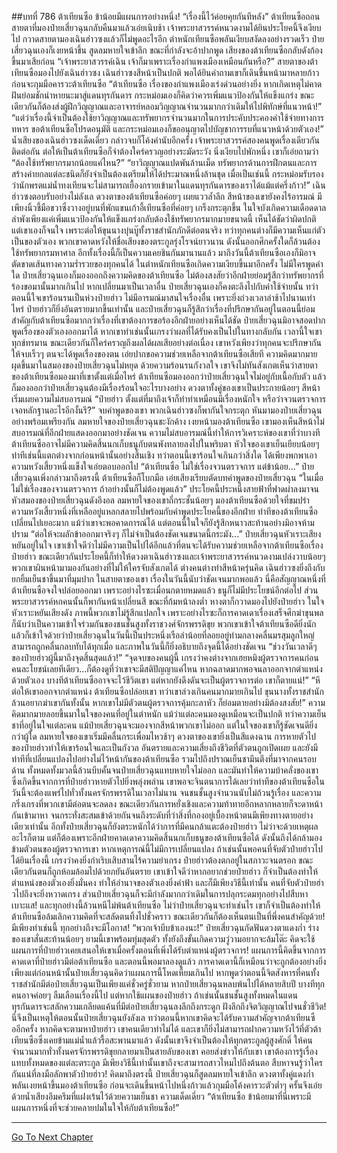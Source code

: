 ##บทที่ 786 ต้าเทียนซือ ข้าน้อยมีแผนการอย่างหนึ่ง!
“เรื่องนี้ไว้ค่อยคุยกันทีหลัง” ต้าเทียนซือถอนสายตาที่มองป๋ายเสี่ยวฉุนกลับคืนมาแล้วเอ่ยเนิบช้า
เจ้าพระยาสวรรค์หนวดงามได้ยินประโยคนี้จึงเงียบไป กวาดสายตามองเฉินฮ่าวซงแล้วก็ไม่พูดอะไรอีก
ตำหนักเทียนซือพลันเงียบสงัดลงอย่างรวดเร็ว ป๋ายเสี่ยวฉุนเองก็เงยหน้าขึ้น สูดลมหายใจเข้าลึก ขณะที่กำลังจะอ้าปากพูด เสียงของต้าเทียนซือกลับดังก้องขึ้นมาเสียก่อน
“เจ้าพระยาสวรรค์เฉิน เจ้าก็มาเพราะเรื่องกำแพงเมืองเหมือนกันหรือ?” สายตาของต้าเทียนซือมองไปยังเฉินฮ่าวซง
เฉินฮ่าวซงสีหน้าเป็นปกติ พอได้ยินคำถามเขาก็เดินขึ้นหน้ามาหลายก้าว ก่อนจะกุมมือคารวะต้าเทียนซือ
“ต้าเทียนซือ เรื่องของกำแพงเมืองเร่งด่วนอย่างยิ่ง หากเกิดเหตุไม่คาดฝันย่อมชักนำหายนะมาสู่แดนทุรกันดาร กระหม่อมเองก็คิดว่าควรเพิ่มแนวป้องกันให้แข็งแกร่ง ขณะเดียวกันก็ต้องส่งผู้ฝึกวิญญาณและอาจารย์หลอมวิญญาณจำนวนมากกว่าเดิมให้ไปพิทักษ์ที่แนวหน้า!”
“แต่ว่าเรื่องนี้จำเป็นต้องใช้ยาวิญญาณและทรัพยากรจำนวนมากในการประคับประคองค่าใช้จ่ายทางการทหาร ขอต้าเทียนซือโปรดอนุมัติ และกระหม่อมเองก็ขออนุญาตไปบัญชาการรบที่แนวหน้าด้วยตัวเอง!” น้ำเสียงของเฉินฮ่าวซงเด็ดเดี่ยว กล่าวจบก็โค้งคำนับอีกครั้ง
เจ้าพระยาสวรรค์สองคนพูดเรื่องเดียวกันติดต่อกัน ต่อให้เป็นต้าเทียนซือก็จำต้องใคร่ครวญอย่างระมัดระวัง นิ่งเงียบไปพักหนึ่ง เขาก็เอ่ยถามว่า
“ต้องใช้ทรัพยากรมากน้อยแค่ไหน?”
“ยาวิญญาณแปดพันล้านเม็ด ทรัพยากรด้านการฝึกตนและการสร้างค่ายกลแต่ละชนิดก็ยังจำเป็นต้องเตรียมให้ได้ประมาณหนึ่งล้านชุด เมื่อเป็นเช่นนี้ กระหม่อมรับรองว่านักพรตแม่น้ำทงเทียนจะไม่สามารถเยื้องกรายเข้ามาในแดนทุรกันดารของเราได้แม้แต่ครึ่งก้าว!” เฉินฮ่าวซงตอบรับอย่างไม่ลังเล
ดวงตาของต้าเทียนซือค่อยๆ เผยแววล้ำลึก สีหน้าของเขายังคงไร้อารมณ์ มีเพียงนิ้วชี้มือขวาซึ่งวางอยู่บนที่พักแขนเก้าอี้เทียนซือที่ค่อยๆ เกร็งกระตุกขึ้น ในใจบังเกิดความเดือดดาล ลำพังเพียงแค่เพิ่มแนวป้องกันให้แข็งแกร่งกลับต้องใช้ทรัพยากรมากมายขนาดนี้ เห็นได้ชัดว่าผิดปกติ
แต่เขาเองก็จนใจ เพราะต่อให้ขุนนางบุ๋นบู๊ทั้งราชสำนักภักดีต่อตนจริง ทว่าทุกคนต่างก็มีความเห็นแก่ตัวเป็นของตัวเอง พวกเขาคาดหวังให้ชื่อเสียงของตระกูลรุ่งโรจน์ยาวนาน ดังนั้นออกศึกครั้งใดก็ล้วนต้องใช้ทรัพยากรมหาศาล อีกทั้งเรื่องนี้ก็เป็นความเคยชินกันมานานแล้ว มาถึงวันนี้ต้าเทียนซือเองก็มิอาจตัดขาดเส้นทางความร่ำรวยของทุกคนได้
ในตำหนักเทียนซือเกิดความเงียบขึ้นมาอีกครั้ง ไม่มีใครพูดคำใด ป๋ายเสี่ยวฉุนเองก็มองออกถึงความคิดของต้าเทียนซือ ไม่ต้องสงสัยว่าอีกฝ่ายย่อมรู้สึกว่าทรัพยากรที่ร้องขอมานั้นมากเกินไป หากเปลี่ยนมาเป็นเวลาอื่น ป๋ายเสี่ยวฉุนเองก็คงตะลึงไปกับค่าใช้จ่ายนั้น ทว่าตอนนี้ใจเขาร้อนรนเป็นห่วงป๋ายฮ่าว ไม่มีอารมณ์มาสนใจเรื่องอื่น เพราะยิ่งถ่วงเวลาล่าช้าไปนานเท่าไหร่ ป๋ายฮ่าวก็ยิ่งอันตรายมากขึ้นเท่านั้น
และป๋ายเสี่ยวฉุนก็รู้สึกว่าเรื่องที่ปรึกษากันอยู่ในตอนนี้ย่อมสำคัญกับต้าเทียนซือมากกว่าเรื่องที่เขาต้องการขอร้องอีกฝ่ายอย่างเห็นได้ชัด ป๋ายเสี่ยวฉุนมิอาจสอดปากพูดเรื่องของตัวเองออกมาได้ หากเขาทำเช่นนั้นเกรงว่าผลที่ได้รับคงเป็นไปในทางกลับกัน เวลานี้ใจเขาทุกข์ทรมาน ขณะเดียวกันก็ใคร่ครวญถึงผลได้ผลเสียอย่างต่อเนื่อง
เขาหวังเพียงว่าทุกคนจะปรึกษากันให้จบเร็วๆ ตนจะได้พูดเรื่องของตน เอ่ยปากขอความช่วยเหลือจากต้าเทียนซือเสียที
ความคิดมากมายผุดขึ้นมาในสมองของป๋ายเสี่ยวฉุนไม่หยุด ด้วยความร้อนรนกังวลใจ เขาจึงไม่ทันสังเกตเห็นว่าสายตาของต้าเทียนซือมองมาที่เขาตั้งแต่เมื่อไหร่
ต้าเทียนซือมองออกว่าป๋ายเสี่ยวฉุนใจไม่อยู่กับเนื้อกับตัว แล้วก็มองออกว่าป๋ายเสี่ยวฉุนต้องมีเรื่องร้อนใจอะไรบางอย่าง ดวงตาทั้งคู่ของเขาเป็นประกายน้อยๆ สีหน้าเริ่มเผยความไม่สบอารมณ์
“ป๋ายฮ่าว ตั้งแต่ที่มาถึงเจ้าก็ทำท่าเหมือนมีเรื่องหนักใจ หรือว่าจวนตรวจการเจอหลักฐานอะไรอีกงั้นรึ?”
จบคำพูดของเขา พวกเฉินฮ่าวซงก็พากันใจกระตุก หันมามองป๋ายเสี่ยวฉุนอย่างพร้อมเพรียงกัน
ลมหายใจของป๋ายเสี่ยวฉุนชะงักค้าง เงยหน้ามองต้าเทียนซือ เขามองเห็นสีหน้าไม่สบอารมณ์ที่อีกฝ่ายแสดงออกมาอย่างชัดเจน ความไม่สบอารมณ์นี้ทำให้การวิเคราะห์ของเขาที่ว่าบางทีต้าเทียนซืออาจไม่มีความคิดสิ้นนกเก็บธนูกับตนพังทลายลงไปในพริบตา หัวใจของเขาเย็นเยียบน้อยๆ ท่าทีเช่นนี้แตกต่างจากก่อนหน้านั้นอย่างสิ้นเชิง ทว่าตอนนี้เขาร้อนใจเกินกว่าสิ่งใด ได้เพียงพกพาเอาความหวังเสี้ยวหนึ่งแข็งใจเอ่ยตอบออกไป
“ต้าเทียนซือ ไม่ใช่เรื่องจวนตรวจการ แต่ข้าน้อย...” ป๋ายเสี่ยวฉุนเพิ่งกล่าวมาถึงตรงนี้ ต้าเทียนซือก็โบกมือ เอ่ยเสียงเรียบตัดบทคำพูดของป๋ายเสี่ยวฉุน
“ในเมื่อไม่ใช่เรื่องของจวนตรวจการ ถ้าอย่างนั้นก็ไม่ต้องพูดแล้ว”
ประโยคนี้ประหนึ่งสายฟ้าที่ฟาดผ่าลงมาจนหัวสมองของป๋ายเสี่ยวฉุนดังอึงอล ลมหายใจของเขาถี่กระชั้นน้อยๆ มองต้าเทียนซือด้วยใจที่ขมปร่า ความหวังเสี้ยวหนึ่งที่เหลืออยู่แหลกสลายไปพร้อมกับคำพูดประโยคนี้ของอีกฝ่าย ท่าทีของต้าเทียนซือเปลี่ยนไปเยอะมาก แม้ว่าเขาจะพอคาดการณ์ได้ แต่ตอนนี้ในใจก็ยังรู้สึกหนาวสะท้านอย่างมิอาจห้ามปราม
“ต่อให้จะผลักข้าออกมาจริงๆ ก็ไม่จำเป็นต้องชัดเจนขนาดนี้กระมัง...” ป๋ายเสี่ยวฉุนหัวเราะเสียงหยันอยู่ในใจ เขาเข้าใจดีว่าไม่มีความเป็นไปได้อีกแล้วที่ตนจะได้รับความช่วยเหลือจากต้าเทียนซือเรื่องป๋ายฮ่าว
ขณะเดียวกันประโยคนี้ก็ทำให้ดวงตาเฉินฮ่าวซงและเจ้าพระยาสวรรค์หนวดงามเปล่งวาบน้อยๆ พวกเขาผินหน้ามามองกันอย่างที่ไม่ให้ใครจับสังเกตได้ ต่างคนต่างทำสีหน้าครุ่นคิด เฉินฮ่าวซงยิ่งถึงกับยกยิ้มเย็นชาขึ้นมาที่มุมปาก
ในสายตาของเขา เรื่องในวันนี้นับว่าชัดเจนมากพอแล้ว นี่คือสัญญาณหนึ่งที่ต้าเทียนซือจงใจปล่อยออกมา เพราะอย่างไรซะเมื่อนกตายหมดแล้ว ธนูก็ไม่มีประโยชน์อีกต่อไป
ส่วนพระยาสวรรค์หกคนนั้นก็พากันหน้าเปลี่ยนสี ขณะที่ก้มหน้าลงต่ำ หางตาก็กวาดมองไปยังป๋ายฮ่าว ในใจหัวเราะหยันเสียงดัง ภาพนี้พวกเขาไม่รู้สึกแปลกใจ เพราะอย่างไรซะก็การคาดเดาเรื่องเสร็จศึกฆ่าขุนพลก็นับว่าเป็นความเข้าใจร่วมกันของชนชั้นสูงทั้งราชวงศ์จักรพรรดิขุย
พวกเขาเข้าใจต้าเทียนซือดียิ่งนัก แล้วก็เข้าใจด้วยว่าป๋ายเสี่ยวฉุนในวันนี้เป็นประหนึ่งเรือลำน้อยที่ลอยอยู่ท่ามกลางคลื่นมรสุมลูกใหญ่ สามารถถูกคลื่นกลบทับได้ทุกเมื่อ
และภาพในวันนี้ก็ยิ่งอธิบายถึงจุดนี้ได้อย่างชัดเจน
“ช่วงวันเวลาดีๆ ของป๋ายฮ่าวผู้นี้มาถึงจุดสิ้นสุดแล้ว!”
“จุดจบของคนผู้นี้ เกรงว่าคงต่างจากเฮยหมิงผู้ตรวจการคนก่อนคนละโยชน์เลยทีเดียว...ก็ต้องดูที่ว่าเขาจะมีสติปัญญาแค่ไหน หากฉลาดมากพอจนลาออกจากตำแหน่งด้วยตัวเอง บางทีต้าเทียนซืออาจจะไว้ชีวิตเขา แต่หากยังดึงดันจะเป็นผู้ตรวจการต่อ เขาก็ตายแน่!”
“หึ ต่อให้เขาออกจากตำแหน่ง ต้าเทียนซือปล่อยเขา ทว่าเขาล่วงเกินคนมากมายเกินไป ขุนนางทั้งราชสำนักล้วนอยากฆ่าเขากันทั้งนั้น หากเขาไม่มีตัวตนผู้ตรวจการคุ้มกะลาหัว ก็ย่อมตายอย่างมิต้องสงสัย!”
ความคิดมากมายลอยขึ้นมาในใจของคนที่อยู่ในตำหนัก แม้ว่าแต่ละคนมองดูเหมือนจะเป็นปกติ ทว่าความเย็นชาที่อยู่ในใจแต่ละคน แม้ป๋ายเสี่ยวฉุนจะมองจากสีหน้าพวกเขาไม่ออก แต่ในใจของเขาก็รู้ชัดเจนดียิ่งกว่าผู้ใด
ลมหายใจของเขาเริ่มมีคลื่นกระเพื่อมไหวช้าๆ ดวงตาของเขายิ่งเป็นสีแดงฉาน การหายตัวไปของป๋ายฮ่าวทำให้เขาร้อนใจและเป็นกังวล อันตรายและความเสี่ยงถึงชีวิตที่ตัวตนถูกเปิดเผย และยังมีท่าทีที่เปลี่ยนแปลงไปอย่างไม่ไว้หน้ากันของต้าเทียนซือ รวมไปถึงปราณเย็นชามึนตึงที่มาจากคนรอบด้าน ทั้งหมดทั้งมวลนี้ล้วนบีบคั้นจนป๋ายเสี่ยวฉุนแทบหายใจไม่ออก และมันทำให้ความบ้าคลั่งของเขาซึ่งเกิดขึ้นจากการที่ป๋ายฮ่าวหายตัวไปยิ่งพลุ่งพล่าน
เขาพอจะจินตนาการได้เลยว่าท่าทีของต้าเทียนซือในวันนี้จะต้องแพร่ไปทั่วทั้งนครจักรพรรดิในเวลาไม่นาน จนชนชั้นสูงจำนวนนับไม่ถ้วนรู้เรื่อง และความกริ่งเกรงที่พวกเขามีต่อตนจะลดลง ขณะเดียวกันการหยั่งเชิงและความท้าทายอีกหลากหลายก็จะดาหน้ากันเข้ามาหา จนกระทั่งสะสมเข้าด้วยกันจนถึงระดับที่ว่าสิ่งที่กองอยู่เบื้องหน้าตนมีเพียงทางตายอย่างเดียวเท่านั้น
อีกทั้งป๋ายเสี่ยวฉุนก็ยังตระหนักได้ว่าการที่มีคนกล้าแตะต้องป๋ายฮ่าว ไม่ว่าจะด้วยเหตุผลอะไรก็ตาม แต่ก็ต้องเพราะอีกฝ่ายคาดเดาความคิดสิ้นนกเก็บธนูของต้าเทียนซือได้ ดังนั้นถึงได้กล้ามองข้ามตัวตนของผู้ตรวจการเขา
หากเหตุการณ์นี้ไม่มีการเปลี่ยนแปลง ถ้าเช่นนั้นพอคนที่จับตัวป๋ายฮ่าวไปได้ยินเรื่องนี้ เกรงว่าคงยิ่งกำเริบเสิบสานไร้ความยำเกรง ป๋ายฮ่าวต้องตกอยู่ในสภาวะจนตรอก ขณะเดียวกันตนก็ถูกห้อมล้อมไปด้วยภยันอันตราย
เขาเข้าใจดีว่าหากอยากช่วยป๋ายฮ่าว ก็จำเป็นต้องทำให้ตำแหน่งของตัวเองยิ่งมั่นคง ทำให้อำนาจของตัวเองยิ่งคำฟ้า และก็มีเพียงวิธีนี้เท่านั้น คนที่จับตัวป๋ายฮ่าวไปถึงจะยิ่งหวาดเกรง ส่วนป๋ายเสี่ยวฉุนก็จะมีกำลังมากกว่าเดิมในการปลุกระดมทุกอย่างไปสืบหาเบาะแส!
และทุกอย่างนี้ล้วนหนีไม่พ้นต้าเทียนซือ ไม่ว่าป๋ายเสี่ยวฉุนจะทำเช่นไร เขาก็จำเป็นต้องทำให้ต้าเทียนซือล้มเลิกความคิดที่จะสลัดตนทิ้งไปชั่วคราว ขณะเดียวกันก็ต้องเห็นตนเป็นที่พึ่งคนสำคัญด้วย!
มีเพียงทำเช่นนี้ ทุกอย่างถึงจะมีโอกาส!
“พวกเจ้าบีบข้าเองนะ!” ป๋ายเสี่ยวฉุนกัดฟันดวงตาแดงก่ำ ร่างของเขาสั่นสะท้านน้อยๆ ยามนี้เขาพร้อมทุ่มสุดตัว ทั้งยังถึงขั้นเกิดความวู่วามอยากจะล้มโต๊ะ คิดจะใช้แผนการที่ป๋ายฮ่าวเคยเสนอให้เขาเมื่อครั้งตอนที่เพิ่งได้รับตำแหน่งผู้ตรวจการ!
แผนการนี้คิดขึ้นจากการคาดเดาที่ป๋ายฮ่าวมีต่อต้าเทียนซือ และตอนนี้พอมาลองดูแล้ว การคาดเดานี้ก็เหมือนว่าจะถูกต้องอย่างยิ่ง เพียงแต่ก่อนหน้านั้นป๋ายเสี่ยวฉุนคิดว่าแผนการนี้โหดเหี้ยมเกินไป
หากพูดว่าตอนนี้จิตสังหารที่คนทั้งราชสำนักมีต่อป๋ายเสี่ยวฉุนเป็นเพียงแค่ชั่วครู่ชั่วยาม หากป๋ายเสี่ยวฉุนหลบพ้นไปได้หลายสิบปี บางทีทุกคนอาจค่อยๆ ลืมเลือนเรื่องนี้ไป แต่หากใช้แผนของป๋ายฮ่าว ถ้าเช่นนั้นชนชั้นสูงทั้งหมดในแดนทุรกันดารจะสลักความเกลียดแค้นที่มีต่อป๋ายเสี่ยวฉุนลงลึกถึงกระดูก ฝังลึกถึงจิตวิญญาณไปจนชั่วชีวิต!
นี่จึงเป็นเหตุให้ตอนนั้นป๋ายเสี่ยวฉุนยังลังเล ทว่าตอนนี้หากเขาคิดจะได้รับความสำคัญจากต้าเทียนซืออีกครั้ง หากคิดจะตามหาป๋ายฮ่าว เขาคนเดียวทำไม่ได้ และเขาก็ยิ่งไม่สามารถฝากความหวังไว้ที่ตัวต้าเทียนซือซึ่งเคยข้ามแม่น้ำแล้วรื้อสะพานมาแล้ว ดังนั้นเขาจึงจำเป็นต้องให้ทุกตระกูลผู้สูงศักดิ์ ให้คนจำนวนมากทั่วทั้งนครจักรพรรดิขุยกลายมาเป็นสายลับของเขา คอยส่งข่าวให้กับเขา
เขาต้องการรู้เรื่องแทบทั้งหมดของแต่ละตระกูล มีเพียงวิธีนี้เท่านั้นเขาถึงจะสามารถสาวไหมไปถึงต้นตอ สืบหาจนรู้ว่าใครกันแน่ที่ลงมือลักพาตัวป๋ายฮ่าว!
คิดมาถึงตรงนี้ ป๋ายเสี่ยวฉุนก็สูดลมหายใจเข้าลึก ดวงตาทั้งคู่แดงก่ำ พลันเงยหน้าขึ้นมองต้าเทียนซือ ก่อนจะเดินขึ้นหน้าไปหนึ่งก้าวแล้วกุมมือโค้งคารวะตัวต่ำๆ ครั้นจึงเอ่ยด้วยน้ำเสียงอึมครึมที่แฝงเร้นไว้ด้วยความเย็นชา ความเด็ดเดี่ยว
“ต้าเทียนซือ ข้าน้อยมาที่นี่เพราะมีแผนการหนึ่งที่จะช่วยคลายปมในใจให้กับต้าเทียนซือ!”

------


[Go To Next Chapter]( ./224.md)